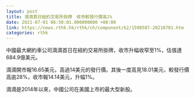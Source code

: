 ```yaml
---
layout: post
title: 滴滴首日紐約交易所掛牌　收市較發行價高1%
date: 2021-07-01 06:50:01.000000000 +08:00
link: https://news.rthk.hk/rthk/ch/component/k2/1598587-20210701.htm
categories: rthk
---
```


中國最大網約車公司滴滴首日在紐約交易所掛牌，收市升幅收窄至1%，估值達684.9億美元。

滴滴開市報16.65美元，高過14美元的發行價。其後一度高見18.01美元，較發行價高逾28%，收市報14.14美元，升幅1%。

滴滴是2014年以來，中國公司在美國上市的最大型新股。
